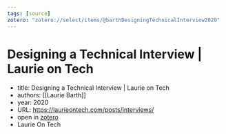 ```yaml
---
tags: [source]
zotero: "zotero://select/items/@barthDesigningTechnicalInterview2020"
---
```


# Designing a Technical Interview | Laurie on Tech

- title: Designing a Technical Interview | Laurie on Tech
- authors: [[Laurie Barth]]
- year: 2020
- URL: https://laurieontech.com/posts/interviews/
- open in [zotero](zotero://select/items/@barthDesigningTechnicalInterview2020)
- Laurie On Tech

